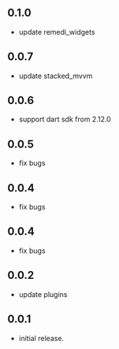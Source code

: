 ## 0.1.0

* update remedi_widgets

## 0.0.7

* update stacked_mvvm

## 0.0.6

* support dart sdk from 2.12.0

## 0.0.5

* fix bugs

## 0.0.4

* fix bugs

## 0.0.4

* fix bugs

## 0.0.2

* update plugins

## 0.0.1

* initial release.

